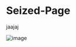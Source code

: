 # Seized-Page
jaajaj

![image](https://user-images.githubusercontent.com/117228413/207731511-75da1344-8ad1-4d77-89aa-e702122a1bcb.png)
